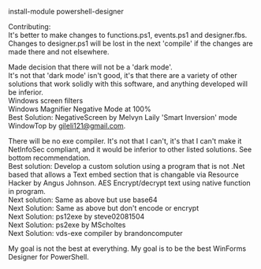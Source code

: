 install-module powershell-designer

Contributing:  
It's better to make changes to functions.ps1, events.ps1 and designer.fbs. Changes to designer.ps1 will be lost in the next 'compile' if the changes are made there and not elsewhere.

Made decision that there will not be a 'dark mode'.  
        It's not that 'dark mode' isn't good, it's that there are a variety of other solutions that work solidly with this software, and anything developed will be inferior.  
            Windows screen filters  
            Windows Magnifier Negative Mode at 100%  
            Best Solution: NegativeScreen by Melvyn Laily 'Smart Inversion' mode  
            WindowTop by gileli121@gmail.com.  
              
There will be no exe compiler. It's not that I can't, it's that I can't make it NetInfoSec compliant, and it would be inferior to other listed solutions. See bottom recommendation.  
            Best solution: Develop a custom solution using a program that is not .Net based that allows a Text embed section that is changable via Resource Hacker by Angus Johnson. AES Encrypt/decrypt text using native function in program.  
            Next solution: Same as above but use base64  
            Next Solution: Same as above but don't encode or encrypt  
            Next Solution: ps12exe by steve02081504  
            Next Solution: ps2exe by MScholtes  
            Next Solution: vds-exe compiler by brandoncomputer  

My goal is not the best at everything. My goal is to be the best WinForms Designer for PowerShell.
